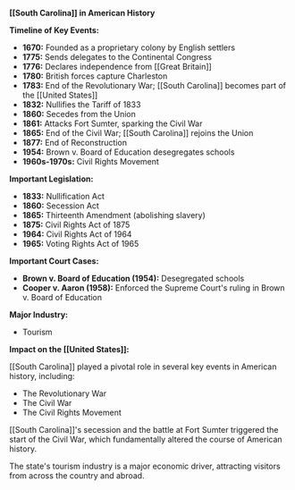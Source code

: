 **[[South Carolina]] in American History**

**Timeline of Key Events:**

* **1670:** Founded as a proprietary colony by English settlers
* **1775:** Sends delegates to the Continental Congress
* **1776:** Declares independence from [[Great Britain]]
* **1780:** British forces capture Charleston
* **1783:** End of the Revolutionary War; [[South Carolina]] becomes part of the [[United States]]
* **1832:** Nullifies the Tariff of 1833
* **1860:** Secedes from the Union
* **1861:** Attacks Fort Sumter, sparking the Civil War
* **1865:** End of the Civil War; [[South Carolina]] rejoins the Union
* **1877:** End of Reconstruction
* **1954:** Brown v. Board of Education desegregates schools
* **1960s-1970s:** Civil Rights Movement

**Important Legislation:**

* **1833:** Nullification Act
* **1860:** Secession Act
* **1865:** Thirteenth Amendment (abolishing slavery)
* **1875:** Civil Rights Act of 1875
* **1964:** Civil Rights Act of 1964
* **1965:** Voting Rights Act of 1965

**Important Court Cases:**

* **Brown v. Board of Education (1954):** Desegregated schools
* **Cooper v. Aaron (1958):** Enforced the Supreme Court's ruling in Brown v. Board of Education

**Major Industry:**

* Tourism

**Impact on the [[United States]]:**

[[South Carolina]] played a pivotal role in several key events in American history, including:

* The Revolutionary War
* The Civil War
* The Civil Rights Movement

[[South Carolina]]'s secession and the battle at Fort Sumter triggered the start of the Civil War, which fundamentally altered the course of American history.

The state's tourism industry is a major economic driver, attracting visitors from across the country and abroad.